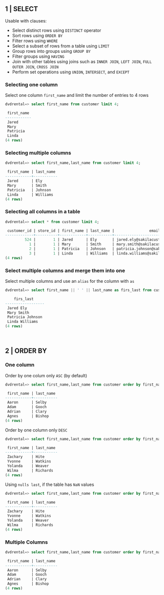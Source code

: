 
## 1 | SELECT 

Usable with clauses:

- Select distinct rows using `DISTINCT` operator
- Sort rows using `ORDER BY`
- Filter rows using `WHERE`
- Select a subset of rows from a table using `LIMIT` 
- Group rows into groups using `GROUP BY`
- Filter groups using `HAVING`
- Join with other tables using joins such as `INNER JOIN`, `LEFT JOIN`, `FULL OUTER JOIN`, `CROSS JOIN`
- Perform set operations using `UNION`, `INTERSECT`, and `EXCEPT`

### Selecting one column 

Select one column `first_name` and limit the number of entries to 4 rows

```sql
dvdrental=> select first_name from customer limit 4;

 first_name 
------------
 Jared
 Mary
 Patricia
 Linda
(4 rows)
```

### Selecting multiple columns

```sql
dvdrental=> select first_name,last_name from customer limit 4;

 first_name | last_name 
------------+-----------
 Jared      | Ely
 Mary       | Smith
 Patricia   | Johnson
 Linda      | Williams
(4 rows)
```

### Selecting all columns in a table

```sql
dvdrental=> select * from customer limit 4;

 customer_id | store_id | first_name | last_name |                email                | address_id | activebool | create_date |       last_update       | active 
-------------+----------+------------+-----------+-------------------------------------+------------+------------+-------------+-------------------------+--------
         524 |        1 | Jared      | Ely       | jared.ely@sakilacustomer.org        |        530 | t          | 2006-02-14  | 2013-05-26 14:49:45.738 |      1
           1 |        1 | Mary       | Smith     | mary.smith@sakilacustomer.org       |          5 | t          | 2006-02-14  | 2013-05-26 14:49:45.738 |      1
           2 |        1 | Patricia   | Johnson   | patricia.johnson@sakilacustomer.org |          6 | t          | 2006-02-14  | 2013-05-26 14:49:45.738 |      1
           3 |        1 | Linda      | Williams  | linda.williams@sakilacustomer.org   |          7 | t          | 2006-02-14  | 2013-05-26 14:49:45.738 |      1
(4 rows)
```

### Select multiple columns and merge them into one

Select multiple columns and use an `alias` for the column with `as`

```sql
dvdrental=> select first_name || ' ' || last_name as firs_last from customer limit 4;

    firs_last     
------------------
 Jared Ely
 Mary Smith
 Patricia Johnson
 Linda Williams
(4 rows)
```

<br>

## 2 | ORDER BY

### One column

Order by one colum only `ASC` (by default)

```sql
dvdrental=> select first_name,last_name from customer order by first_name limit 4;

 first_name | last_name 
------------+-----------
 Aaron      | Selby
 Adam       | Gooch
 Adrian     | Clary
 Agnes      | Bishop
(4 rows)
```

Order by one column only `DESC` 

```sql
dvdrental=> select first_name,last_name from customer order by first_name DESC limit 4;

 first_name | last_name 
------------+-----------
 Zachary    | Hite
 Yvonne     | Watkins
 Yolanda    | Weaver
 Wilma      | Richards
(4 rows)
```

Using `nulls last`, if the table has `NaN` values


```sql
dvdrental=> select first_name,last_name from customer order by first_name DESC nulls last limit 4;

 first_name | last_name 
------------+-----------
 Zachary    | Hite
 Yvonne     | Watkins
 Yolanda    | Weaver
 Wilma      | Richards
(4 rows)
```

### Multiple Columns

```sql
dvdrental=> select first_name,last_name from customer order by first_name ASC, last_name DESC limit 4;

 first_name | last_name 
------------+-----------
 Aaron      | Selby
 Adam       | Gooch
 Adrian     | Clary
 Agnes      | Bishop
(4 rows)
```
